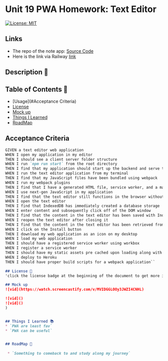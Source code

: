 # Unit 19 PWA Homework: Text Editor 

[![License: MIT](https://img.shields.io/badge/License-MIT-yellow.svg)](https://opensource.org/licenses/MIT)


## Links

- The repo of the note app: [Source Code](https://github.com/EshuShango/pwa-new)
- Here is the link via Railway [link](https://pwa-new-production.up.railway.app/)


## Description 🔎


## Table of Contents 📖
- [Usage](#Acceptance Criteria) 
- [License](#license-📝)
- [Mock up](#mock-up) 
- [Things I Learned](#things-i-learned-📚)
- [RoadMap](#roadmap-🧭)

## Acceptance Criteria

```md
GIVEN a text editor web application
WHEN I open my application in my editor
THEN I should see a client server folder structure
WHEN I run `npm run start` from the root directory
THEN I find that my application should start up the backend and serve the client
WHEN I run the text editor application from my terminal
THEN I find that my JavaScript files have been bundled using webpack
WHEN I run my webpack plugins
THEN I find that I have a generated HTML file, service worker, and a manifest file
WHEN I use next-gen JavaScript in my application
THEN I find that the text editor still functions in the browser without errors
WHEN I open the text editor
THEN I find that IndexedDB has immediately created a database storage
WHEN I enter content and subsequently click off of the DOM window
THEN I find that the content in the text editor has been saved with IndexedDB
WHEN I reopen the text editor after closing it
THEN I find that the content in the text editor has been retrieved from our IndexedDB
WHEN I click on the Install button
THEN I download my web application as an icon on my desktop
WHEN I load my web application
THEN I should have a registered service worker using workbox
WHEN I register a service worker
THEN I should have my static assets pre cached upon loading along with subsequent pages and static assets
WHEN I deploy to Heroku
THEN I should have proper build scripts for a webpack application``

## License 📝
'click the license badge at the beginning of the document to get more info'

## Mock up 
![vid](https://watch.screencastify.com/v/MVIDGGLOOy3JWZI4CNHL)

![vid]()
![vid]()
)


## Things I Learned 📚
* `PWA are least fav`
* `PWA can be useful`


## RoadMap 🧭
 
 * `Something to comeback to and study along my journey`

